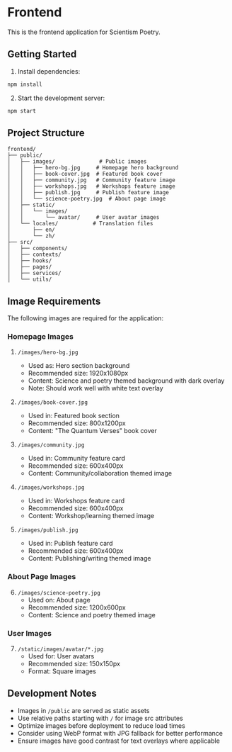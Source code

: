 # Frontend

This is the frontend application for Scientism Poetry.

## Getting Started

1. Install dependencies:
```bash
npm install
```

2. Start the development server:
```bash
npm start
```

## Project Structure

```
frontend/
├── public/
│   ├── images/              # Public images
│   │   ├── hero-bg.jpg     # Homepage hero background
│   │   ├── book-cover.jpg  # Featured book cover
│   │   ├── community.jpg   # Community feature image
│   │   ├── workshops.jpg   # Workshops feature image
│   │   ├── publish.jpg     # Publish feature image
│   │   └── science-poetry.jpg  # About page image
│   ├── static/
│   │   └── images/
│   │       └── avatar/     # User avatar images
│   └── locales/           # Translation files
│       ├── en/
│       └── zh/
├── src/
│   ├── components/
│   ├── contexts/
│   ├── hooks/
│   ├── pages/
│   ├── services/
│   └── utils/
```

## Image Requirements

The following images are required for the application:

### Homepage Images

1. `/images/hero-bg.jpg`
   - Used as: Hero section background
   - Recommended size: 1920x1080px
   - Content: Science and poetry themed background with dark overlay
   - Note: Should work well with white text overlay

2. `/images/book-cover.jpg`
   - Used in: Featured book section
   - Recommended size: 800x1200px
   - Content: "The Quantum Verses" book cover

3. `/images/community.jpg`
   - Used in: Community feature card
   - Recommended size: 600x400px
   - Content: Community/collaboration themed image

4. `/images/workshops.jpg`
   - Used in: Workshops feature card
   - Recommended size: 600x400px
   - Content: Workshop/learning themed image

5. `/images/publish.jpg`
   - Used in: Publish feature card
   - Recommended size: 600x400px
   - Content: Publishing/writing themed image

### About Page Images

6. `/images/science-poetry.jpg`
   - Used on: About page
   - Recommended size: 1200x600px
   - Content: Science and poetry themed image

### User Images

7. `/static/images/avatar/*.jpg`
   - Used for: User avatars
   - Recommended size: 150x150px
   - Format: Square images

## Development Notes

- Images in `/public` are served as static assets
- Use relative paths starting with `/` for image src attributes
- Optimize images before deployment to reduce load times
- Consider using WebP format with JPG fallback for better performance
- Ensure images have good contrast for text overlays where applicable
